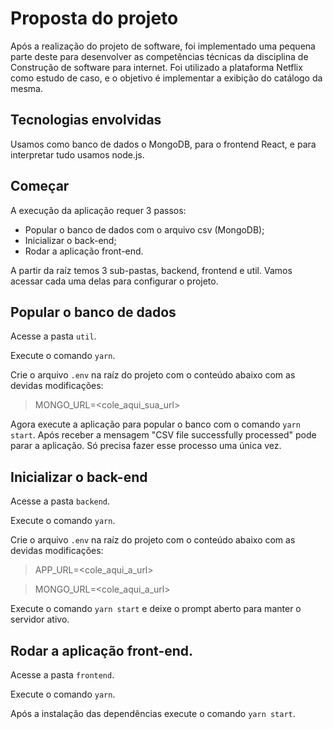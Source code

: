 # Proposta do projeto

Após a realização do projeto de software, foi implementado uma pequena parte deste para desenvolver as competências técnicas da disciplina de Construção de software para internet.
Foi utilizado a plataforma Netflix como estudo de caso, e o objetivo é implementar a exibição do catálogo da mesma.

## Tecnologias envolvidas

Usamos como banco de dados o MongoDB, para o frontend React, e para interpretar tudo usamos node.js.

## Começar

A execução da aplicação requer 3 passos:

- Popular o banco de dados com o arquivo csv (MongoDB);
- Inicializar o back-end;
- Rodar a aplicação front-end.

A partir da raíz temos 3 sub-pastas, backend, frontend e util. Vamos acessar cada uma delas para configurar o projeto.

## Popular o banco de dados  

Acesse a pasta `util`.

Execute o comando `yarn`. 

Crie o arquivo `.env` na raíz do projeto com o conteúdo abaixo com as devidas modificações:
> MONGO_URL=<cole_aqui_sua_url>

Agora execute a aplicação para popular o banco com o comando `yarn start`. Após receber a mensagem "CSV file successfully processed" pode parar a aplicação. Só precisa fazer esse processo uma única vez.

## Inicializar o back-end

Acesse a pasta `backend`.

Execute o comando `yarn`. 

Crie o arquivo `.env` na raíz do projeto com o conteúdo abaixo com as devidas modificações:
> APP_URL=<cole_aqui_a_url>

> MONGO_URL=<cole_aqui_a_url>

Execute o comando `yarn start` e deixe o prompt aberto para manter o servidor ativo.

## Rodar a aplicação front-end.

Acesse a pasta `frontend`.

Execute o comando `yarn`.

Após a instalação das dependências execute o comando `yarn start`.




